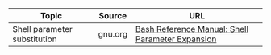 | Topic | Source | URL |
| --- | --- | --- |
| Shell parameter substitution | gnu.org | [Bash Reference Manual: Shell Parameter Expansion](https://www.gnu.org/software/bash/manual/html_node/Shell-Parameter-Expansion.html#Shell-Parameter-Expansion) |